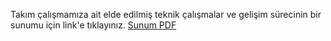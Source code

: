 Takım çalışmamıza ait elde edilmiş teknik çalışmalar ve gelişim sürecinin bir sunumu için link'e tıklayınız. [Sunum PDF](sunum.pdf)

